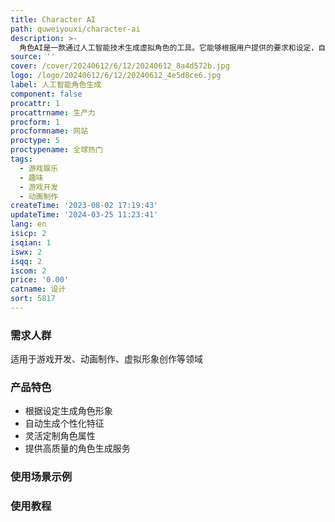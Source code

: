 ```yaml
---
title: Character AI
path: quweiyouxi/character-ai
description: >-
  角色AI是一款通过人工智能技术生成虚拟角色的工具。它能够根据用户提供的要求和设定，自动生成各种个性化的角色形象，包括外貌、性格、背景等。角色AI的优势在于提供快速、便捷且高质量的角色生成服务，为游戏开发、动画制作、虚拟形象创作等领域提供了强大的支持。定价方案灵活多样，可根据用户需求进行定制化。
source: ''
cover: /cover/20240612/6/12/20240612_8a4d572b.jpg
logo: /logo/20240612/6/12/20240612_4e5d8ce6.jpg
label: 人工智能角色生成
component: false
procattr: 1
procattrname: 生产力
procform: 1
procformname: 网站
proctype: 5
proctypename: 全球热门
tags:
  - 游戏娱乐
  - 趣味
  - 游戏开发
  - 动画制作
createTime: '2023-08-02 17:19:43'
updateTime: '2024-03-25 11:23:41'
lang: en
isicp: 2
isqian: 1
iswx: 2
isqq: 2
iscom: 2
price: '0.00'
catname: 设计
sort: 5817
---
```




### 需求人群
适用于游戏开发、动画制作、虚拟形象创作等领域

### 产品特色
- 根据设定生成角色形象
- 自动生成个性化特征
- 灵活定制角色属性
- 提供高质量的角色生成服务

### 使用场景示例


### 使用教程


  
